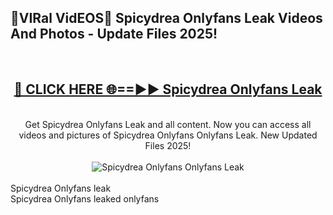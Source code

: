 <h2>🔴VIRal VidEOS🔴 Spicydrea Onlyfans Leak Videos And Photos - Update Files 2025!</h2>
<br>
<div align="center">
<h2><a href="https://213.232.235.80/live/video.php?q=spicydrea-onlyfans" rel="nofollow">🔴 CLICK HERE 🌐==►► Spicydrea Onlyfans Leak</a></h2>
<br>
Get Spicydrea Onlyfans Leak and all content. Now you can access all videos and pictures of Spicydrea Onlyfans Onlyfans Leak. New Updated Files 2025!
<br>
<br>
<a href="https://213.232.235.80/live/video.php?q=spicydrea-onlyfans" rel="nofollow" data-target="animated-image.originalLink"><img src="https://i.imgur.com/dJHk4Zq.gif" alt="Spicydrea Onlyfans Onlyfans Leak" style="max-width: 100%; display: inline-block;" data-target="animated-image.originalImage"></a>
</div>
<br>
Spicydrea Onlyfans leak<br>
Spicydrea Onlyfans leaked onlyfans